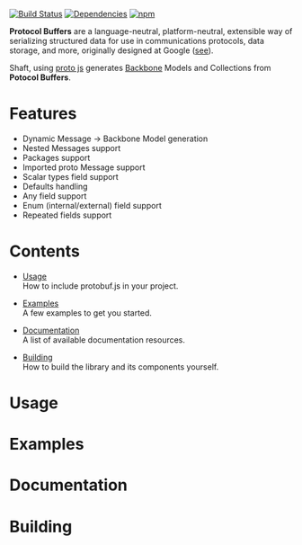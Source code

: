 [![Build Status](https://travis-ci.org/fairway-digital/shaft.svg?branch=master)](https://travis-ci.org/fairway-digital/shaft)
[![Dependencies](https://david-dm.org/fairway-digital/shaft.svg)](https://david-dm.org/fairway-digital/shaft)
[![npm](https://img.shields.io/npm/v/shaft.js.svg)](https://www.npmjs.com/package/shaft.js)


**Protocol Buffers** are a language-neutral, platform-neutral, extensible way of serializing structured data for use in communications protocols, data storage, and more, originally designed at Google ([see](https://developers.google.com/protocol-buffers/)).

Shaft, using [proto js](http://dcode.io/protobuf.js/) generates [Backbone](http://backbonejs.org/) Models and Collections from **Potocol Buffers**.

# Features

* Dynamic Message -> Backbone Model generation
* Nested Messages support
* Packages support
* Imported proto Message support
* Scalar types field support
* Defaults handling
* Any field support
* Enum (internal/external) field support
* Repeated fields support

# Contents

* [Usage](#usage)<br />
  How to include protobuf.js in your project.
  
* [Examples](#examples)<br />
  A few examples to get you started.

* [Documentation](#documentation)<br />
  A list of available documentation resources.

* [Building](#building)<br />
  How to build the library and its components yourself.

# Usage

# Examples

# Documentation

# Building


